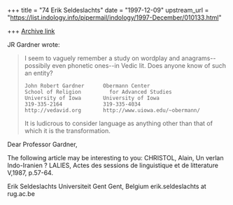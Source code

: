 +++
title = "74 Erik Seldeslachts"
date = "1997-12-09"
upstream_url = "https://list.indology.info/pipermail/indology/1997-December/010133.html"

+++
[Archive link](https://list.indology.info/pipermail/indology/1997-December/010133.html)

JR Gardner wrote:
>
> I seem to vaguely remember a study on wordplay and anagrams--possibily
> even phonetic ones--in Vedic lit.  Does anyone know of such an entity?
>
> ~~~~~~~~~~~~~~~~~~~~~~~~~~~~~~~~~~~~~~~~~~~~~~~~~~~~~~~~~
> John Robert Gardner      Obermann Center
> School of Religion         for Advanced Studies
> University of Iowa       University of Iowa
> 319-335-2164             319-335-4034
> http://vedavid.org       http://www.uiowa.edu/~obermann/
> ~~~~~~~~~~~~~~~~~~~~~~~~~~~~~~~~~~~~~~~~~~~~~~~~~~~~~~~~~
> It is ludicrous to consider language as anything other
> than that of which it is the transformation.

Dear Professor Gardner,

The following article may be interesting to you:
CHRISTOL, Alain, Un verlan Indo-Iranien ? LALIES, Actes des sessions
de linguistique et de litterature V,1987, p.57-64.

Erik Seldeslachts
Universiteit Gent
Gent,    Belgium
erik.seldeslachts at rug.ac.be



